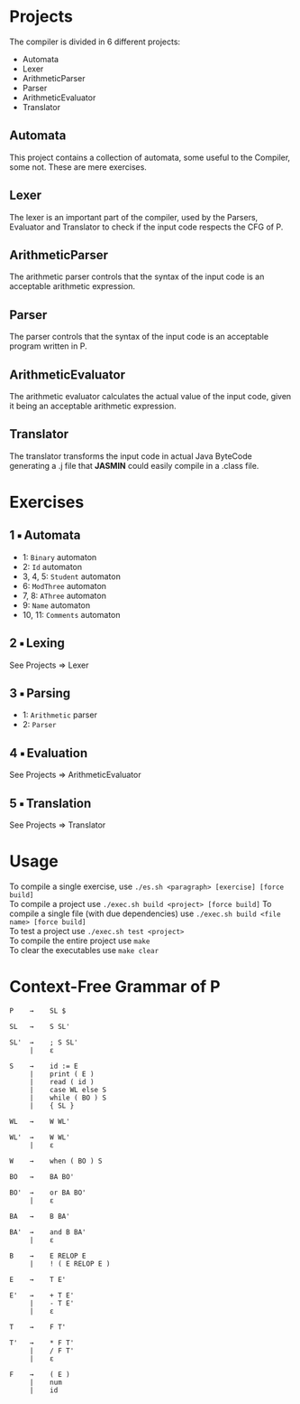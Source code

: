 # Projects
The compiler is divided in 6 different projects:
- Automata
- Lexer
- ArithmeticParser
- Parser
- ArithmeticEvaluator
- Translator

## Automata
This project contains a collection of automata, some useful to the Compiler, some not. These are mere exercises.

## Lexer
The lexer is an important part of the compiler, used by the Parsers, Evaluator and Translator to check if the input code respects the CFG of P.

## ArithmeticParser
The arithmetic parser controls that the syntax of the input code is an acceptable arithmetic expression.

## Parser
The parser controls that the syntax of the input code is an acceptable program written in P.

## ArithmeticEvaluator
The arithmetic evaluator calculates the actual value of the input code, given it being an acceptable arithmetic expression.

## Translator
The translator transforms the input code in actual Java ByteCode generating a .j file that **JASMIN** could easily compile in a .class file.

# Exercises

## 1 &#128909; Automata
- 1: `Binary` automaton
- 2: `Id` automaton
- 3, 4, 5: `Student` automaton
- 6: `ModThree` automaton
- 7, 8: `AThree` automaton
- 9: `Name` automaton
- 10, 11: `Comments` automaton

## 2 &#128909; Lexing
See Projects &#8658; Lexer

## 3 &#128909; Parsing
- 1: `Arithmetic` parser
- 2: `Parser`

## 4 &#128909; Evaluation
See Projects &#8658; ArithmeticEvaluator

## 5 &#128909; Translation
See Projects &#8658; Translator

# Usage
To compile a single exercise, use `./es.sh <paragraph> [exercise] [force build]`  
To compile a project use `./exec.sh build <project> [force build]`
To compile a single file (with due dependencies) use `./exec.sh build <file name> [force build]`  
To test a project use `./exec.sh test <project>`  
To compile the entire project use `make`  
To clear the executables use `make clear`  

# Context-Free Grammar of P

```
P    →    SL $

SL   →    S SL'

SL'  →    ; S SL'
     |    ε

S    →    id := E
     |    print ( E )
     |    read ( id )
     |    case WL else S
     |    while ( BO ) S
     |    { SL }
     
WL   →    W WL'

WL'  →    W WL'
     |    ε

W    →    when ( BO ) S

BO   →    BA BO'

BO'  →    or BA BO'
     |    ε

BA   →    B BA'

BA'  →    and B BA'
     |    ε

B    →    E RELOP E
     |    ! ( E RELOP E )
     
E    →    T E'

E'   →    + T E'
     |    - T E'
     |    ε
     
T    →    F T'

T'   →    * F T'
     |    / F T'
     |    ε

F    →    ( E )
     |    num
     |    id
```
